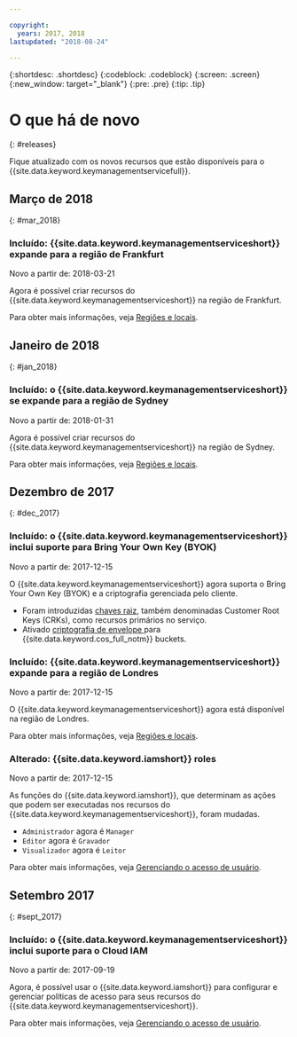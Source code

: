 ```yaml
---

copyright:
  years: 2017, 2018
lastupdated: "2018-08-24"

---
```


{:shortdesc: .shortdesc}
{:codeblock: .codeblock}
{:screen: .screen}
{:new_window: target="_blank"}
{:pre: .pre}
{:tip: .tip}

# O que há de novo
{: #releases}

Fique atualizado com os novos recursos que estão disponíveis para o {{site.data.keyword.keymanagementservicefull}}. 

## Março de 2018
{: #mar_2018}

### Incluído:  {{site.data.keyword.keymanagementserviceshort}}  expande para a região de Frankfurt
Novo a partir de: 2018-03-21

Agora é possível criar recursos do {{site.data.keyword.keymanagementserviceshort}} na região de Frankfurt. 

Para obter mais informações, veja [Regiões e locais](/docs/services/key-protect/regions.html).

## Janeiro de 2018
{: #jan_2018}

### Incluído: o {{site.data.keyword.keymanagementserviceshort}} se expande para a região de Sydney 
Novo a partir de: 2018-01-31

Agora é possível criar recursos do {{site.data.keyword.keymanagementserviceshort}} na região de Sydney. 

Para obter mais informações, veja [Regiões e locais](/docs/services/key-protect/regions.html).

## Dezembro de 2017
{: #dec_2017}

### Incluído: o {{site.data.keyword.keymanagementserviceshort}} inclui suporte para Bring Your Own Key (BYOK)
Novo a partir de: 2017-12-15

O {{site.data.keyword.keymanagementserviceshort}} agora suporta o Bring Your Own Key (BYOK) e a criptografia gerenciada pelo cliente.

- Foram introduzidas [chaves raiz](/docs/services/key-protect/concepts/envelope-encryption.html#key-types), também denominadas Customer Root Keys (CRKs), como recursos primários no serviço. 
- Ativado  [ criptografia de envelope ](/docs/services/key-protect/integrations/integrate-cos.html#kp-cos-how)  para  {{site.data.keyword.cos_full_notm}}  buckets.

### Incluído:  {{site.data.keyword.keymanagementserviceshort}}  expande para a região de Londres
Novo a partir de: 2017-12-15

O {{site.data.keyword.keymanagementserviceshort}} agora está disponível na região de Londres. 

Para obter mais informações, veja [Regiões e locais](/docs/services/key-protect/regions.html).

### Alterado:  {{site.data.keyword.iamshort}}  roles
Novo a partir de: 2017-12-15

As funções do {{site.data.keyword.iamshort}}, que determinam as ações que podem ser executadas nos recursos do {{site.data.keyword.keymanagementserviceshort}}, foram mudadas.

- ` Administrador `  agora é  ` Manager `
- ` Editor `  agora é  ` Gravador `
- ` Visualizador `  agora é  ` Leitor `

Para obter mais informações, veja [Gerenciando o acesso de usuário](/docs/services/key-protect/manage-access.html).

## Setembro 2017
{: #sept_2017}

### Incluído: o {{site.data.keyword.keymanagementserviceshort}} inclui suporte para o Cloud IAM
Novo a partir de: 2017-09-19

Agora, é possível usar o {{site.data.keyword.iamshort}} para configurar e gerenciar políticas de acesso para seus recursos do {{site.data.keyword.keymanagementserviceshort}}.

Para obter mais informações, veja [Gerenciando o acesso de usuário](/docs/services/key-protect/manage-access.html).
